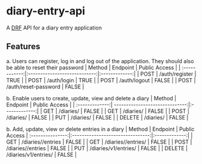 # diary-entry-api
A [DRF](https://www.django-rest-framework.org/) API for a diary entry application

## Features
  a. Users can register, log in and log out of the application. They should also be able to reset their password
  |    Method     |  Endpoint                    | Public Access |
  | :------------:|:----------------------------:|:-------------:|
  | POST          | /auth/register               | TRUE          |
  | POST          | /auth/login                  | TRUE          |
  | POST          | /auth/logout                 | FALSE         |
  | POST          | /auth/reset-password         | FALSE         |

  b. Enable users to create, update, view and delete a diary
  |    Method      |         Endpoint               | Public Access |
  | :-------------:| ------------------------------:|:-------------:|
  | GET            | /diaries/                      | FALSE         |
  | GET            | /diaries/<id>                  | FALSE         |
  | POST           | /diaries/                      | FALSE         |
  | PUT            | /diaries/<id>                  | FALSE         |
  | DELETE         | /diaries/<id>                  | FALSE         |

  b. Add, update, view or delete entries in a diary
  |    Method      |         Endpoint                 | Public Access |
  :---------------:|:--------------------------------:|:-------------:|
  | GET            | /diaries/<id>/entries            | FALSE         |
  | GET            | /diaries/<id>/entries/<id>       | FALSE         |
  | POST           | /diaries/<id>/entries            | FALSE         |
  | PUT            | /diaries/v1/entries/<id>         | FALSE         |
  | DELETE         | /diaries/v1/entries/<id>         | FALSE         |

